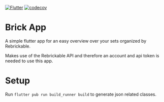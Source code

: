 [![Flutter](https://github.com/sebastiankutschbach/brick_app/actions/workflows/flutter.yml/badge.svg)](https://github.com/sebastiankutschbach/brick_app/actions/workflows/flutter.yml)
[![codecov](https://codecov.io/gh/sebastiankutschbach/brick_app/branch/main/graph/badge.svg)](https://codecov.io/gh/sebastiankutschbach/brick_app)

# Brick App

A simple flutter app for an easy overview over your sets organized by Rebrickable.

Makes use of the Rebrickable API and therefore an account and api token is needed to use this app.

# Setup
Run `flutter pub run build_runner build` to generate json related classes.